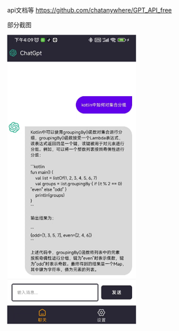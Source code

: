 
api文档等   https://github.com/chatanywhere/GPT_API_free

部分截图

![聊天界面](https://github.com/XiaoRanLiu3119/LxrChatGpt/blob/main/chat.png)
